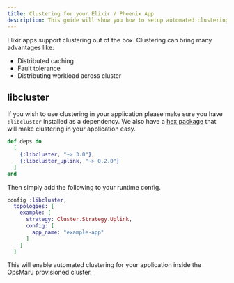 ```yaml
---
title: Clustering for your Elixir / Phoenix App
description: This guide will show you how to setup automated clustering for your Elixir / Phoenix application.
---
```


Elixir apps support clustering out of the box. Clustering can bring many advantages like:

+ Distributed caching
+ Fault tolerance
+ Distributing workload across cluster

## libcluster

If you wish to use clustering in your application please make sure you have `:libcluster` installed as a dependency. We also have a [hex package](https://hex.pm/packages/libcluster_uplink) that will make clustering in your application easy.

```elixir title="mix.exs"
def deps do
  [
    {:libcluster, "~> 3.0"},
    {:libcluster_uplink, "~> 0.2.0"}
  ]
end
```

Then simply add the following to your runtime config.

```elixir title="config/runtime.exs"
config :libcluster,
  topologies: [
    example: [
      strategy: Cluster.Strategy.Uplink,
      config: [
        app_name: "example-app"
      ]
    ]
  ]
```

This will enable automated clustering for your application inside the OpsMaru provisioned cluster.


